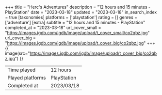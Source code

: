 +++
title = "Herc's Adventures"
description = "12 hours and 15 minutes - PlayStation"
date = "2023-03-18"
updated = "2023-03-18"
in_search_index = true
[taxonomies]
platforms = ['playstation']
rating = []
genres = ['adventure']
[extra]
subtitle = "12 hours and 15 minutes - PlayStation"
completed_at = "2023-03-18"
url_cover_small = "https://images.igdb.com/igdb/image/upload/t_cover_small/co2qbz.jpg"
url_cover_big = "https://images.igdb.com/igdb/image/upload/t_cover_big/co2qbz.jpg"
+++
{{ image(src="https://images.igdb.com/igdb/image/upload/t_cover_big/co2qbz.jpg") }}

|              |            |
| ------------ | ---------- |
| Time played  | 12 hours |
| Played platforms    | PlayStation |
| Completed at | 2023/03/18 |


